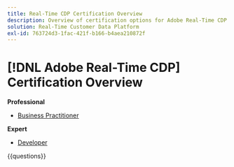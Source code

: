 ```yaml
---
title: Real-Time CDP Certification Overview
description: Overview of certification options for Adobe Real-Time CDP
solution: Real-Time Customer Data Platform
exl-id: 763724d3-1fac-421f-b166-b4aea210872f
---
```

# [!DNL Adobe Real-Time CDP] Certification Overview

**Professional**

* [Business Practitioner](https://certification.adobe.com/certification/real-time-cdp-business-practitioner-professional) <!--AD0-E602-->

**Expert**

* [Developer](https://certification.adobe.com/certification/real-time-customer-data-platform-developer-expert) <!--AD0-E605-->

{{questions}}

